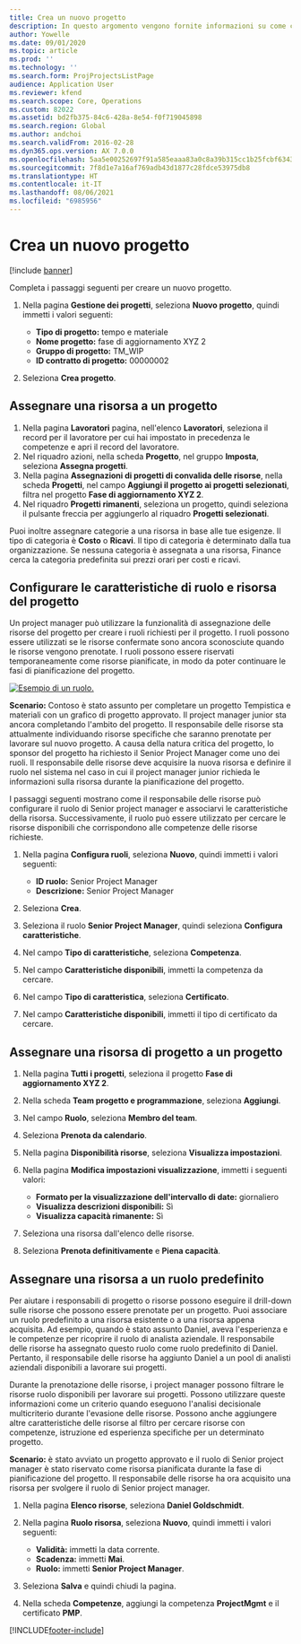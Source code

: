 ```yaml
---
title: Crea un nuovo progetto
description: In questo argomento vengono fornite informazioni su come creare un nuovo progetto.
author: Yowelle
ms.date: 09/01/2020
ms.topic: article
ms.prod: ''
ms.technology: ''
ms.search.form: ProjProjectsListPage
audience: Application User
ms.reviewer: kfend
ms.search.scope: Core, Operations
ms.custom: 82022
ms.assetid: bd2fb375-84c6-428a-8e54-f0f719045898
ms.search.region: Global
ms.author: andchoi
ms.search.validFrom: 2016-02-28
ms.dyn365.ops.version: AX 7.0.0
ms.openlocfilehash: 5aa5e00252697f91a585eaaa83a0c8a39b315cc1b25fcbf6343fdf2ce31a824e
ms.sourcegitcommit: 7f8d1e7a16af769adb43d1877c28fdce53975db8
ms.translationtype: HT
ms.contentlocale: it-IT
ms.lasthandoff: 08/06/2021
ms.locfileid: "6985956"
---
```

# <a name="create-a-new-project"></a>Crea un nuovo progetto

[!include [banner](../includes/banner.md)]

Completa i passaggi seguenti per creare un nuovo progetto.

1. Nella pagina **Gestione dei progetti**, seleziona **Nuovo progetto**, quindi immetti i valori seguenti:

    - **Tipo di progetto:** tempo e materiale
    - **Nome progetto:** fase di aggiornamento XYZ 2
    - **Gruppo di progetto:** TM\_WIP
    - **ID contratto di progetto:** 00000002

2. Seleziona **Crea progetto**.

## <a name="assign-a-resource-to-a-project"></a>Assegnare una risorsa a un progetto

1. Nella pagina **Lavoratori** pagina, nell'elenco **Lavoratori**, seleziona il record per il lavoratore per cui hai impostato in precedenza le competenze e apri il record del lavoratore.
2. Nel riquadro azioni, nella scheda **Progetto**, nel gruppo **Imposta**, seleziona **Assegna progetti**.
3. Nella pagina **Assegnazioni di progetti di convalida delle risorse**, nella scheda **Progetti**, nel campo **Aggiungi il progetto ai progetti selezionati**, filtra nel progetto **Fase di aggiornamento XYZ 2**.
4. Nel riquadro **Progetti rimanenti**, seleziona un progetto, quindi seleziona il pulsante freccia per aggiungerlo al riquadro **Progetti selezionati**.

Puoi inoltre assegnare categorie a una risorsa in base alle tue esigenze. Il tipo di categoria è **Costo** o **Ricavi**. Il tipo di categoria è determinato dalla tua organizzazione. Se nessuna categoria è assegnata a una risorsa, Finance cerca la categoria predefinita sui prezzi orari per costi e ricavi.

## <a name="set-up-project-resource-and-role-characteristics"></a>Configurare le caratteristiche di ruolo e risorsa del progetto

Un project manager può utilizzare la funzionalità di assegnazione delle risorse del progetto per creare i ruoli richiesti per il progetto. I ruoli possono essere utilizzati se le risorse confermate sono ancora sconosciute quando le risorse vengono prenotate. I ruoli possono essere riservati temporaneamente come risorse pianificate, in modo da poter continuare le fasi di pianificazione del progetto.

[![Esempio di un ruolo.](./media/projectresourcing05.jpg)](./media/projectresourcing05.jpg) 

**Scenario:** Contoso è stato assunto per completare un progetto Tempistica e materiali con un grafico di progetto approvato. Il project manager junior sta ancora completando l'ambito del progetto. Il responsabile delle risorse sta attualmente individuando risorse specifiche che saranno prenotate per lavorare sul nuovo progetto. A causa della natura critica del progetto, lo sponsor del progetto ha richiesto il Senior Project Manager come uno dei ruoli. Il responsabile delle risorse deve acquisire la nuova risorsa e definire il ruolo nel sistema nel caso in cui il project manager junior richieda le informazioni sulla risorsa durante la pianificazione del progetto.

I passaggi seguenti mostrano come il responsabile delle risorse può configurare il ruolo di Senior project manager e associarvi le caratteristiche della risorsa. Successivamente, il ruolo può essere utilizzato per cercare le risorse disponibili che corrispondono alle competenze delle risorse richieste.

1. Nella pagina **Configura ruoli**, seleziona **Nuovo**, quindi immetti i valori seguenti:

    - **ID ruolo:** Senior Project Manager
    - **Descrizione:** Senior Project Manager

2. Seleziona **Crea**.
3. Seleziona il ruolo **Senior Project Manager**, quindi seleziona **Configura caratteristiche**.
4. Nel campo **Tipo di caratteristiche**, seleziona **Competenza**.
5. Nel campo **Caratteristiche disponibili**, immetti la competenza da cercare.
6. Nel campo **Tipo di caratteristica**, seleziona **Certificato**.
7. Nel campo **Caratteristiche disponibili**, immetti il tipo di certificato da cercare.

## <a name="assign-a-project-resource-to-a-project"></a>Assegnare una risorsa di progetto a un progetto

1. Nella pagina **Tutti i progetti**, seleziona il progetto **Fase di aggiornamento XYZ 2**.
2. Nella scheda **Team progetto e programmazione**, seleziona **Aggiungi**.
3. Nel campo **Ruolo**, seleziona **Membro del team**.
4. Seleziona **Prenota da calendario**.
5. Nella pagina **Disponibilità risorse**, seleziona **Visualizza impostazioni**.
6. Nella pagina **Modifica impostazioni visualizzazione**, immetti i seguenti valori:

    - **Formato per la visualizzazione dell'intervallo di date:** giornaliero
    - **Visualizza descrizioni disponibili:** Sì
    - **Visualizza capacità rimanente:** Sì

7. Seleziona una risorsa dall'elenco delle risorse.
8. Seleziona **Prenota definitivamente** e **Piena capacità**.

## <a name="assign-a-resource-to-a-default-role"></a>Assegnare una risorsa a un ruolo predefinito

Per aiutare i responsabili di progetto o risorse possono eseguire il drill-down sulle risorse che possono essere prenotate per un progetto. Puoi associare un ruolo predefinito a una risorsa esistente o a una risorsa appena acquisita. Ad esempio, quando è stato assunto Daniel, aveva l'esperienza e le competenze per ricoprire il ruolo di analista aziendale. Il responsabile delle risorse ha assegnato questo ruolo come ruolo predefinito di Daniel. Pertanto, il responsabile delle risorse ha aggiunto Daniel a un pool di analisti aziendali disponibili a lavorare sui progetti.

Durante la prenotazione delle risorse, i project manager possono filtrare le risorse ruolo disponibili per lavorare sui progetti. Possono utilizzare queste informazioni come un criterio quando eseguono l'analisi decisionale multicriterio durante l'evasione delle risorse. Possono anche aggiungere altre caratteristiche delle risorse al filtro per cercare risorse con competenze, istruzione ed esperienza specifiche per un determinato progetto.

**Scenario:** è stato avviato un progetto approvato e il ruolo di Senior project manager è stato riservato come risorsa pianificata durante la fase di pianificazione del progetto. Il responsabile delle risorse ha ora acquisito una risorsa per svolgere il ruolo di Senior project manager.

1. Nella pagina **Elenco risorse**, seleziona **Daniel Goldschmidt**.
2. Nella pagina **Ruolo risorsa**, seleziona **Nuovo**, quindi immetti i valori seguenti:

    - **Validità:** immetti la data corrente.
    - **Scadenza:** immetti **Mai**.
    - **Ruolo:** immetti **Senior Project Manager**.

3. Seleziona **Salva** e quindi chiudi la pagina.
4. Nella scheda **Competenze**, aggiungi la competenza **ProjectMgmt** e il certificato **PMP**.


[!INCLUDE[footer-include](../includes/footer-banner.md)]